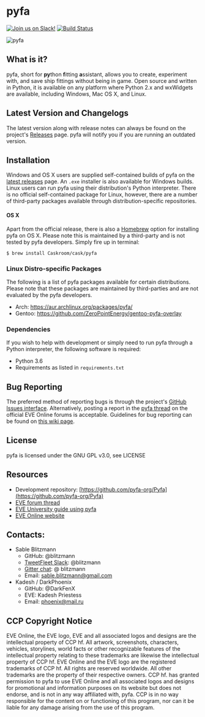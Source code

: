 # pyfa

[![Join us on Slack!](https://pyfainvite.azurewebsites.net/badge.svg)](https://pyfainvite.azurewebsites.net/) [![Build Status](https://travis-ci.org/pyfa-org/Pyfa.svg?branch=master)](https://travis-ci.org/pyfa-org/Pyfa)

![pyfa](https://cloud.githubusercontent.com/assets/3904767/10271512/af385ef2-6ade-11e5-8f67-52b8b1e4c797.PNG)

## What is it?

pyfa, short for **py**thon **f**itting **a**ssistant, allows you to create, experiment with, and save ship fittings without being in game. Open source and written in Python, it is available on any platform where Python 2.x and wxWidgets are available, including Windows, Mac OS X, and Linux.

## Latest Version and Changelogs
The latest version along with release notes can always be found on the project's [Releases](https://github.com/DarkFenX/Pyfa/releases) page. pyfa will notify you if you are running an outdated version.

## Installation
Windows and OS X users are supplied self-contained builds of pyfa on the [latest releases](https://github.com/pyfa-org/Pyfa/releases/latest) page. An `.exe` installer is also available for Windows builds. Linux users can run pyfa using their distribution's Python interpreter. There is no official self-contained package for Linux, however, there are a number of third-party packages available through distribution-specific repositories.

#### OS X

Apart from the official release, there is also a [Homebrew](http://brew.sh) option for installing pyfa on OS X. Please note this is maintained by a third-party and is not tested by pyfa developers. Simply fire up in terminal:
```
$ brew install Caskroom/cask/pyfa
```

### Linux Distro-specific Packages
The following is a list of pyfa packages available for certain distributions. Please note that these packages are maintained by third-parties and are not evaluated by the pyfa developers.

* Arch: https://aur.archlinux.org/packages/pyfa/
* Gentoo: https://github.com/ZeroPointEnergy/gentoo-pyfa-overlay

### Dependencies
If you wish to help with development or simply need to run pyfa through a Python interpreter, the following software is required:

* Python 3.6
* Requirements as listed in `requirements.txt`

## Bug Reporting
The preferred method of reporting bugs is through the project's [GitHub Issues interface](https://github.com/pyfa-org/Pyfa/issues). Alternatively, posting a report in the [pyfa thread](http://forums.eveonline.com/default.aspx?g=posts&t=247609) on the official EVE Online forums is acceptable. Guidelines for bug reporting can be found on [this wiki page](https://github.com/DarkFenX/Pyfa/wiki/Bug-Reporting). 

## License
pyfa is licensed under the GNU GPL v3.0, see LICENSE

## Resources
* Development repository: [https://github.com/pyfa-org/Pyfa](https://github.com/pyfa-org/Pyfa)
* [EVE forum thread](https://forums.eveonline.com/t/27156)
* [EVE University guide using pyfa](http://wiki.eveuniversity.org/Guide_to_using_PYFA)
* [EVE Online website](http://www.eveonline.com/)

## Contacts:
* Sable Blitzmann
    * GitHub: @blitzmann
    * [TweetFleet Slack](https://www.fuzzwork.co.uk/tweetfleet-slack-invites/): @blitzmann
    * [Gitter chat](https://gitter.im/pyfa-org/Pyfa): @ blitzmann
    * Email: sable.blitzmann@gmail.com
* Kadesh / DarkPhoenix
    * GitHub: @DarkFenX
    * EVE: Kadesh Priestess
    * Email: phoenix@mail.ru

## CCP Copyright Notice
EVE Online, the EVE logo, EVE and all associated logos and designs are the intellectual property of CCP hf. All artwork, screenshots, characters, vehicles, storylines, world facts or other recognizable features of the intellectual property relating to these trademarks are likewise the intellectual property of CCP hf. EVE Online and the EVE logo are the registered trademarks of CCP hf. All rights are reserved worldwide. All other trademarks are the property of their respective owners. CCP hf. has granted permission to pyfa to use EVE Online and all associated logos and designs for promotional and information purposes on its website but does not endorse, and is not in any way affiliated with, pyfa. CCP is in no way responsible for the content on or functioning of this program, nor can it be liable for any damage arising from the use of this program.
